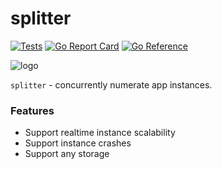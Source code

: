 # splitter

[![Tests](https://github.com/delivery-club/splitter/workflows/Tests/badge.svg)](https://github.com/delivery-club/splitter/blob/master/.github/workflows/ci.yml)
[![Go Report Card](https://goreportcard.com/badge/github.com/delivery-club/splitter)](https://goreportcard.com/report/github.com/delivery-club/splitter)
[![Go Reference](https://pkg.go.dev/badge/github.com/delivery-club/splitter.svg)](https://pkg.go.dev/github.com/delivery-club/splitter)

![logo](docs/logo_small.png)

`splitter` - concurrently numerate app instances.

### Features

* Support realtime instance scalability
* Support instance crashes
* Support any storage

